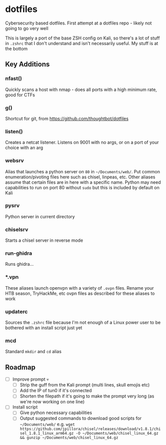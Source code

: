 # dotfiles
Cybersecurity based dotfiles. First attempt at a dotfiles repo - likely not going to go very well

This is largely a port of the base ZSH config on Kali, so there's a lot of stuff in `.zshrc` that I don't understand and isn't necessarily useful. My stuff is at the bottom

## Key Additions

### nfast()

Quickly scans a host with nmap - does all ports with a high minimum rate, good for CTFs

### g()

Shortcut for git, from https://github.com/thoughtbot/dotfiles

### listen()

Creates a netcat listener. Listens on 9001 with no args, or on a port of your choice with an arg

### websrv

Alias that launches a python server on `80` in `~/Documents/web/`. Put common enumeration/pivoting files here such as chisel, linpeas, etc. Other aliases assume that certain files are in here with a specific name. Python may need capabilities to run on port 80 without `sudo` but this is included by default on Kali

### pysrv

Python server in current directory

### chiselsrv

Starts a chisel server in reverse mode

### run-ghidra

Runs ghidra...

### \*.vpn

These aliases launch openvpn with a variety of `.ovpn` files. Rename your HTB season, TryHackMe, etc ovpn files as described for these aliases to work

### updaterc

Sources the `.zshrc` file because I'm not enough of a Linux power user to be bothered with an install script just yet

### mcd

Standard `mkdir` and `cd` alias

## Roadmap

- [ ] Improve prompt 💀
  - [ ] Strip the guff from the Kali prompt (multi lines, skull emojis etc)
  - [ ] Add the IP of tun0 if it's connected
  - [ ] Shorten the filepath if it's going to make the prompt very long (as we're now working on one line)
- [ ] Install script
  - [ ] Give python necessary capabilities
  - [ ] Output suggested commands to download good scripts for `~/Documents/web/` e.g. `wget https://github.com/jpillora/chisel/releases/download/v1.8.1/chisel_1.8.1_linux_arm64.gz -O ~/Documents/web/chisel_linux_64.gz && gunzip ~/Documents/web/chisel_linux_64.gz`
